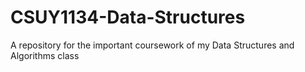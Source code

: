 # CSUY1134-Data-Structures
A repository for the important coursework of my Data Structures and Algorithms class
